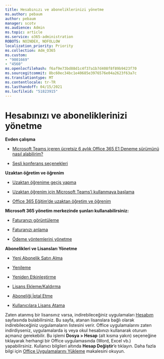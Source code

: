 ```yaml
---
title: Hesabınızı ve aboneliklerinizi yönetme
ms.author: pebaum
author: pebaum
manager: scotv
ms.audience: Admin
ms.topic: article
ms.service: o365-administration
ROBOTS: NOINDEX, NOFOLLOW
localization_priority: Priority
ms.collection: Adm_O365
ms.custom:
- "9001669"
- "4560"
ms.openlocfilehash: f6af9e73bd88d1c4f37a1b7d408f8f89b9423f70
ms.sourcegitcommit: 8bc60ec34bc1e40685e3976576e04a2623f63a7c
ms.translationtype: MT
ms.contentlocale: tr-TR
ms.lasthandoff: 04/15/2021
ms.locfileid: "51823915"
---
```

# <a name="manage-your-account-and-subscriptions"></a>Hesabınızı ve aboneliklerinizi yönetme

**Evden çalışma**
- [Microsoft Teams içeren ücretsiz 6 aylık Office 365 E1 Deneme sürümünü nasıl alabilirim?](https://docs.microsoft.com/MicrosoftTeams/e1-trial-license)

- [Sesli konferans seçenekleri](https://docs.microsoft.com/alchemyinsights/options-for-audio-conferencing)

**Uzaktan öğretim ve öğrenim**

- [Uzaktan öğrenime geçiş yapma](https://www.microsoft.com/education/remote-learning)

- [Uzaktan öğrenim için Microsoft Teams’i kullanmaya başlama](https://docs.microsoft.com/MicrosoftTeams/remote-learning-edu)

- [Office 365 Eğitim’de uzaktan öğretim ve öğrenim](https://docs.microsoft.com/MicrosoftTeams/remote-learning-edu)

**Microsoft 365 yönetim merkezinde şunları kullanabilirsiniz:** 

- [Faturanızı görüntüleme](https://docs.microsoft.com/microsoft-365/commerce/billing-and-payments/view-your-bill-or-invoice) 

- [Faturanızı anlama](https://docs.microsoft.com/microsoft-365/commerce/billing-and-payments/understand-your-invoice)

- [Ödeme yöntemlerini yönetme](https://docs.microsoft.com/microsoft-365/commerce/billing-and-payments/manage-payment-methods)

**Abonelikleri ve Lisansları Yönetme** 

- [Yeni Abonelik Satın Alma](https://docs.microsoft.com/microsoft-365/commerce/subscriptions/upgrade-to-different-plan)

- [Yenileme](https://docs.microsoft.com/microsoft-365/commerce/subscriptions/renew-your-subscription) 

- [Yeniden Etkinleştirme](https://docs.microsoft.com/microsoft-365/commerce/subscriptions/reactivate-your-subscription)

- [Lisans Ekleme/Kaldırma](https://docs.microsoft.com/microsoft-365/commerce/licenses/buy-licenses)

- [Aboneliği İptal Etme](https://docs.microsoft.com/microsoft-365/commerce/subscriptions/cancel-your-subscription)

- [Kullanıcılara Lisans Atama](https://docs.microsoft.com/microsoft-365/admin/manage/assign-licenses-to-users)

Zaten atanmış bir lisansınız varsa, indirebileceğiniz uygulamaları [Hesabım](https://portal.office.com/account/#installs) sayfasında bulabilirsiniz. Bu sayfa, atanan lisanslara bağlı olarak indirebileceğiniz uygulamaların listesini verir. Office uygulamalarını zaten indirdiyseniz, uygulamalarda iş veya okul hesabınızı kullanarak oturum açmanız gerekebilir. Bu işlemi **Dosya > Hesap** (alt kısma yakın) seçeneğine tıklayarak herhangi bir Office uygulamasında (Word, Excel vb.) yapabilirsiniz. Kullanıcı bilgileri altında **Hesap Değiştir**’e tıklayın. Daha fazla bilgi için [Office Uygulamalarını Yükleme](https://docs.microsoft.com/microsoft-365/admin/setup/install-applications) makalesini okuyun. 
